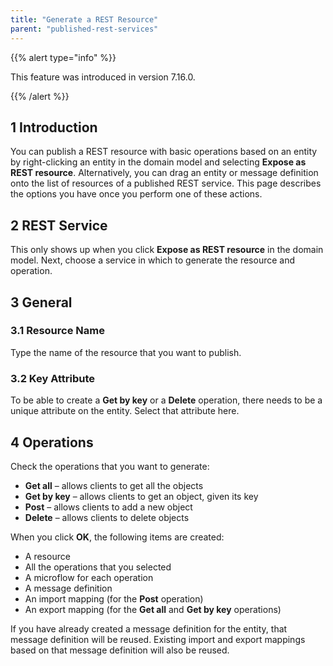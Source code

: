 ```yaml
---
title: "Generate a REST Resource"
parent: "published-rest-services"
---
```


{{% alert type="info" %}}

This feature was introduced in version 7.16.0.

{{% /alert %}}

## 1 Introduction

You can publish a REST resource with basic operations based on an entity by right-clicking an entity in the domain model and selecting **Expose as REST resource**. Alternatively, you can drag an entity or message definition onto the list of resources of a published REST service. This page describes the options you have once you perform one of these actions.

## 2 REST Service

This only shows up when you click **Expose as REST resource** in the domain model. Next, choose a service in which to generate the resource and operation.

## 3 General

### 3.1 Resource Name

Type the name of the resource that you want to publish.

### 3.2 Key Attribute

To be able to create a **Get by key** or a **Delete** operation, there needs to be a unique attribute on the entity. Select that attribute here.

## 4 Operations

Check the operations that you want to generate:

* **Get all** – allows clients to get all the objects
* **Get by key** – allows clients to get an object, given its key
* **Post** – allows clients to add a new object
* **Delete** – allows clients to delete objects

When you click **OK**, the following items are created:

* A resource
* All the operations that you selected
* A microflow for each operation
* A message definition
* An import mapping (for the **Post** operation)
* An export mapping (for the **Get all** and **Get by key** operations)

If you have already created a message definition for the entity, that message definition will be reused. Existing import and export mappings based on that message definition will also be reused.
